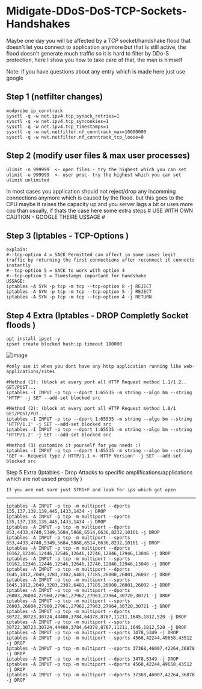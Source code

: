 # Midigate-DDoS-DoS-TCP-Sockets-Handshakes
Maybe one day you will be affected by a TCP socket/handshake flood that doesn't let you connect to application anymore but that is still active, the flood doesn't generate much traffic so it is hard to filter by DDo-S protection, here I show you how to take care of that, the man is himself

Note: if you have questions about any entry which is made here just use google

Step 1 (netfilter changes)
----
    modprobe ip_conntrack
    sysctl -q -w net.ipv4.tcp_synack_retries=1
    sysctl -q -w net.ipv4.tcp_syncookies=1
    sysctl -q -w net.ipv4.tcp_timestamps=1
    sysctl -q -w net.netfilter.nf_conntrack_max=10000000
    sysctl -q -w net.netfilter.nf_conntrack_tcp_loose=0

Step 2 (modify user files & max user processes)
----
    ulimit -n 999999  <- open files - try the highest which you can set
    ulimit -u 999999  <- user proc- try the highest which you can set
    ulimit unlimited

In most cases you application should not reject/drop any incomming connections anymore which is caused by the flood. but this goes to the CPU maybe it raises the capacity up and you server lags a bit or uses more cpu than usually, if thats the case here some extra steps # USE WITH OWN CAUTION - GOOGLE THEIRE USSAGE #

Step 3 (Iptables - TCP-Options )
----   
    explain:
    #--tcp-option 4 = SACK Permitted can affect in some cases legit traffic by returning the first connections after reconnect it connects instantly
    #--tcp-option 5 = SACK to work with option 4
    #--tcp-option 5 = Timestamps important for handshake
    USSAGE:
    iptables -A SYN -p tcp -m tcp --tcp-option 8 -j REJECT
    iptables -A SYN -p tcp -m tcp --tcp-option 5 -j REJECT
    iptables -A SYN -p tcp -m tcp --tcp-option 4 -j RETURN

Step 4 Extra (Iptables - DROP Completly Socket floods )
----  
    apt install ipset -y
    ipset create blocked hash:ip timeout 180000

![image](https://user-images.githubusercontent.com/106752367/172026335-0c8be783-50b9-485c-a74c-81605c66f0c0.png)

    #only use it when you dont have any http application running like web-applications/sites

    #Method (1): (block at every port all HTTP Request method 1.1/1.2.. GET/POST...
    iptables -I INPUT -p tcp --dport 1:65535 -m string --algo bm --string 'HTTP' -j SET --add-set blocked src

    #Method (2): (block at every port all HTTP Request method 1.0/1 GET/POST/PUT...
    iptables -I INPUT -p tcp --dport 1:65535 -m string --algo bm --string 'HTTP/1.1' -j SET --add-set blocked src
    iptables -I INPUT -p tcp --dport 1:65535 -m string --algo bm --string 'HTTP/1.2' -j SET --add-set blocked src

    #Method (3) customize it yourself for you needs :)
    iptables -I INPUT -p tcp --dport 1:65535 -m string --algo bm --string 'GET <- Request type / HTTP/1.1 <- HTTP Version' -j SET --add-set blocked src

Step 5 Extra (Iptables - Drop Attacks to specific amplifications/applications which are not ussed properly )
   
    If you are not sure just STRG+F and look for ips which got open
---- 

    iptables -A INPUT -p tcp -m multiport --dports 135,137,138,139,445,1433,1434 -j DROP
    iptables -A INPUT -p tcp -m multiport --sports 135,137,138,139,445,1433,1434 -j DROP
    iptables -A INPUT -p tcp -m multiport --dports 853,4433,4740,5349,5684,5868,6514,6636,8232,10161 -j DROP
    iptables -A INPUT -p tcp -m multiport --sports 853,4433,4740,5349,5684,5868,6514,6636,8232,10161 -j DROP
    iptables -A INPUT -p tcp -m multiport --dports 10162,12346,12446,12546,12646,12746,12846,12946,13046 -j DROP
    iptables -A INPUT -p tcp -m multiport --sports 10162,12346,12446,12546,12646,12746,12846,12946,13046 -j DROP
    iptables -A INPUT -p tcp -m multiport --dports 1645,1812,2049,3283,2302,6481,17185,26000,26001,26002 -j DROP
    iptables -A INPUT -p tcp -m multiport --sports 1645,1812,2049,3283,2302,6481,17185,26000,26001,26002 -j DROP
    iptables -A INPUT -p tcp -m multiport --dports 26003,26004,27960,27961,27962,27963,27964,30720,30721 -j DROP
    iptables -A INPUT -p tcp -m multiport --sports 26003,26004,27960,27961,27962,27963,27964,30720,30721 -j DROP
    iptables -A INPUT -p tcp -m multiport --dports 30722,30723,30724,44400,3784,64378,8767,11211,1645,1812,520 -j DROP
    iptables -A INPUT -p tcp -m multiport --sports 30722,30723,30724,44400,3784,64378,8767,11211,1645,1812,520 -j DROP
    iptables -A INPUT -p tcp -m multiport --sports 3478,5349 -j DROP
    iptables -A INPUT -p tcp -m multiport --sports 4568,42244,49658,43512 -j DROP
    iptables -A INPUT -p tcp -m multiport --sports 37368,46007,42264,36878 -j DROP
    iptables -A INPUT -p tcp -m multiport --dports 3478,5349 -j DROP
    iptables -A INPUT -p tcp -m multiport --dports 4568,42244,49658,43512 -j DROP
    iptables -A INPUT -p tcp -m multiport --dports 37368,46007,42264,36878 -j DROP
